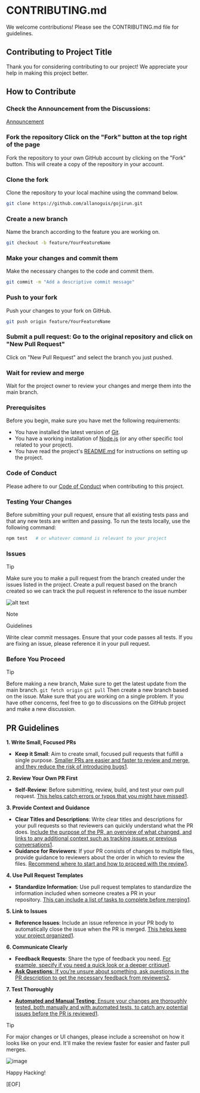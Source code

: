 # CONTRIBUTING.md

We welcome contributions! Please see the CONTRIBUTING.md file for guidelines.

## Contributing to Project Title

Thank you for considering contributing to our project! We appreciate your help in making this project better.

## How to Contribute

### Check the Announcement from the Discussions:

[Announcement](https://github.com/allanoguis/Hacktoberfest-2024/discussions/27)

### **Fork the repository** Click on the "Fork" button at the top right of the page

Fork the repository to your own GitHub account by clicking on the "Fork" button. This will create a copy of the repository in your account.

### **Clone the  fork**

Clone the repository to your local machine using the command below.

```bash
git clone https://github.com/allanoguis/gojirun.git
```

### **Create a new branch**

Name the branch according to the feature you are working on.

```bash
git checkout -b feature/YourFeatureName
```

### **Make your changes and commit them**

Make the necessary changes to the code and commit them.

```bash
git commit -m "Add a descriptive commit message"
```

### **Push to your fork**

Push your changes to your fork on GitHub.

```bash
git push origin feature/YourFeatureName
```

### **Submit a pull request: Go to the original repository and click on "New Pull Request"**

Click on "New Pull Request" and select the branch you just pushed.

### **Wait for review and merge**

Wait for the project owner to review your changes and merge them into the main branch.

### **Prerequisites**

Before you begin, make sure you have met the following requirements:

- You have installed the latest version of [Git](https://git-scm.com/).
- You have a working installation of [Node.js](https://nodejs.org/) (or any other specific tool related to your project).
- You have read the project's [README.md](./README.md) for instructions on setting up the project.

### **Code of Conduct**

Please adhere to our [Code of Conduct](./CODE_OF_CONDUCT.md) when contributing to this project.

### **Testing Your Changes**

Before submitting your pull request, ensure that all existing tests pass and that any new tests are written and passing.
To run the tests locally, use the following command:

```bash
npm test   # or whatever command is relevant to your project
```

### Issues

> [!TIP]
> Make sure you to make a pull request from the branch created under the issues listed in the project.
> Create a pull request based on the branch created so we can track the pull request in reference to the issue number

![alt text](image.png)

> [!NOTE]
> Guidelines
>
> Write clear commit messages.
> Ensure that your code passes all tests.
> If you are fixing an issue, please reference it in your pull request.

### Before You Proceed

> [!TIP]
> Before making a new branch, Make sure to get the latest update from the main branch.
> `git fetch origin`
> `git pull`
> Then create a new branch based on the issue.
> Make sure that you are working on a single problem.
> If you have other concerns, feel free to go to discussions on the GitHub project and make a new discussion.

## PR Guidelines

**1. Write Small, Focused PRs**

- **Keep it Small**: Aim to create small, focused pull requests that fulfill a single purpose. [Smaller PRs are easier and faster to review and merge, and they reduce the risk of introducing bugs1](https://docs.github.com/en/pull-requests/collaborating-with-pull-requests/getting-started/best-practices-for-pull-requests).

**2. Review Your Own PR First**

- **Self-Review**: Before submitting, review, build, and test your own pull request. [This helps catch errors or typos that you might have missed1](https://docs.github.com/en/pull-requests/collaborating-with-pull-requests/getting-started/best-practices-for-pull-requests).

**3. Provide Context and Guidance**

- **Clear Titles and Descriptions**: Write clear titles and descriptions for your pull requests so that reviewers can quickly understand what the PR does. [Include the purpose of the PR, an overview of what changed, and links to any additional context such as tracking issues or previous conversations1](https://docs.github.com/en/pull-requests/collaborating-with-pull-requests/getting-started/best-practices-for-pull-requests).
- **Guidance for Reviewers**: If your PR consists of changes to multiple files, provide guidance to reviewers about the order in which to review the files. [Recommend where to start and how to proceed with the review1](https://docs.github.com/en/pull-requests/collaborating-with-pull-requests/getting-started/best-practices-for-pull-requests).

**4. Use Pull Request Templates**

- **Standardize Information**: Use pull request templates to standardize the information included when someone creates a PR in your repository. [This can include a list of tasks to complete before merging1](https://docs.github.com/en/pull-requests/collaborating-with-pull-requests/getting-started/best-practices-for-pull-requests).

**5. Link to Issues**

- **Reference Issues**: Include an issue reference in your PR body to automatically close the issue when the PR is merged. [This helps keep your project organized1](https://docs.github.com/en/pull-requests/collaborating-with-pull-requests/getting-started/best-practices-for-pull-requests).

**6. Communicate Clearly**

- **Feedback Requests**: Share the type of feedback you need. [For example, specify if you need a quick look or a deeper critique1](https://docs.github.com/en/pull-requests/collaborating-with-pull-requests/getting-started/best-practices-for-pull-requests).
- [**Ask Questions**: If you’re unsure about something, ask questions in the PR description to get the necessary feedback from reviewers2](https://github.blog/developer-skills/github/how-to-write-the-perfect-pull-request/).

**7. Test Thoroughly**

- [**Automated and Manual Testing**: Ensure your changes are thoroughly tested, both manually and with automated tests, to catch any potential issues before the PR is reviewed1](https://docs.github.com/en/pull-requests/collaborating-with-pull-requests/getting-started/best-practices-for-pull-requests).

> [!TIP]
> For major changes or UI changes, please include a screenshot on how it looks like on your end.
> It'll make the review faster for easier and faster pull merges.

![image](https://github.com/user-attachments/assets/9ae950cb-5f8b-476f-8cd7-a00eaf989a8a)


Happy Hacking!

[EOF]
